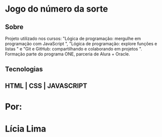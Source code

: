 <h1>Jogo do número da sorte</h1>

<h2>Sobre</h2>
<p>Projeto utilizado nos cursos: "Lógica de programação: mergulhe em programação com JavaScript
", "Lógica de programação: explore funções e listas
" e "Git e GitHub: compartilhando e colaborando em projetos
". Formação parte do programa ONE, parceria de Alura + Oracle.</p>

## Tecnologias
<h2> HTML | CSS | JAVASCRIPT</h2>

# Por:

<h1>Lícia Lima</h1>

